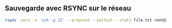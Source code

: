 
## Sauvegarde avec RSYNC sur le réseau
```Bash
rsync -avrz -e 'ssh -p 22' --progress --partial --stats file.txt root@192.168.1.112:/home/daniel/Images
```
